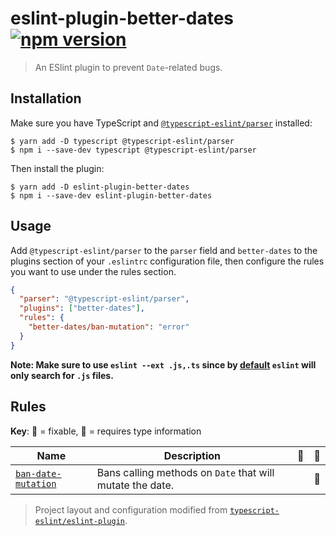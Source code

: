 # eslint-plugin-better-dates [![npm version](https://img.shields.io/npm/v/@typescript-eslint/eslint-plugin.svg)](https://www.npmjs.com/package/@typescript-eslint/eslint-plugin)

> An ESlint plugin to prevent `Date`-related bugs.

## Installation

Make sure you have TypeScript and [`@typescript-eslint/parser`](https://github.com/typescript-eslint/typescript-eslint/blob/master/packages/parser/README.md) installed:

```console
$ yarn add -D typescript @typescript-eslint/parser
$ npm i --save-dev typescript @typescript-eslint/parser
```

Then install the plugin:

```console
$ yarn add -D eslint-plugin-better-dates
$ npm i --save-dev eslint-plugin-better-dates
```

## Usage

Add `@typescript-eslint/parser` to the `parser` field and `better-dates` to the plugins section of your `.eslintrc` configuration file, then configure the rules you want to use under the rules section.

```json
{
  "parser": "@typescript-eslint/parser",
  "plugins": ["better-dates"],
  "rules": {
    "better-dates/ban-mutation": "error"
  }
}
```

**Note: Make sure to use `eslint --ext .js,.ts` since by [default](https://eslint.org/docs/user-guide/command-line-interface#--ext) `eslint` will only search for `.js` files.**

## Rules

**Key**: :wrench: = fixable, :thought_balloon: = requires type information

| Name                                                     | Description                                               | :wrench: | :thought_balloon: |
| -------------------------------------------------------- | --------------------------------------------------------- | -------- | ----------------- |
| [`ban-date-mutation`](./docs/rules/ban-date-mutation.md) | Bans calling methods on `Date` that will mutate the date. |          | :thought_balloon: |

> Project layout and configuration modified from [`typescript-eslint/eslint-plugin`](https://github.com/typescript-eslint/typescript-eslint/tree/26d71b57fbff013b9c9434c96e2ba98c6c541259/packages/eslint-plugin).
